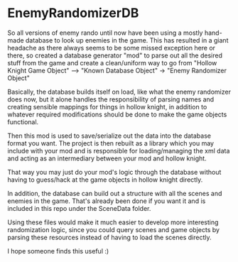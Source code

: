# EnemyRandomizerDB

So all versions of enemy rando until now have been using a mostly hand-made database to look up enemies in the game. This has resulted in a giant headache as there always seems to be some missed exception here or there, so created a database generator "mod" to parse out all the desired stuff from the game and create a clean/uniform way to go from  "Hollow Knight Game Object" --> "Known Database Object" -> "Enemy Randomizer Object"

Basically, the database builds itself on load, like what the enemy randomizer does now, but it alone handles the responsibility of parsing names and creating sensible mappings for things in hollow knight, in addition to whatever required modifications should be done to make the game objects functional.

Then this mod is used to save/serialize out the data into the database format you want. The project is then rebuilt as a library which you may include with your mod and is responsible for loading/managing the xml data and acting as an intermediary between your mod and hollow knight.

That way you may just do your mod's logic through the database without having to guess/hack at the game objects in hollow knight directly.

In addition, the database can build out a structure with all the scenes and enemies in the game. That's already been done if you want it and is included in this repo under the SceneData folder.

Using these files would make it much easier to develop more interesting randomization logic, since you could query scenes and game objects by parsing these resources instead of having to load the scenes directly.

I hope someone finds this useful :)
